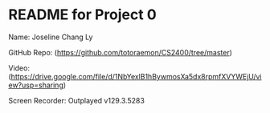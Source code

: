 # README for Project 0
Name: Joseline Chang Ly

GitHub Repo: (https://github.com/totoraemon/CS2400/tree/master)

Video: (https://drive.google.com/file/d/1NbYexlB1hBywmosXa5dx8rpmfXVYWEjU/view?usp=sharing)

Screen Recorder: Outplayed v129.3.5283
